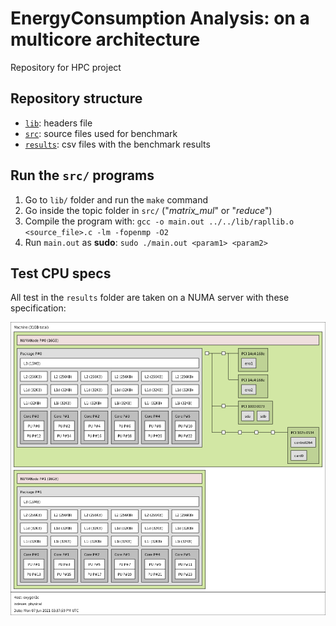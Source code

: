 # Energy​ Consumption ​Analysis​: on a multicore architecture

Repository for HPC project

## Repository structure

- [`lib`](./lib): headers file
- [`src`](./src): source files used for benchmark
- [`results`](./results): csv files with the benchmark results

## Run the `src/` programs

1. Go to `lib/` folder and run the `make` command
2. Go inside the topic folder in `src/` ("_matrix_mul_" or "_reduce_")
3. Compile the program with:
   `gcc -o main.out ../../lib/rapllib.o <source_file>.c -lm -fopenmp -O2`
4. Run `main.out` as **sudo**: `sudo ./main.out <param1> <param2>`

## Test CPU specs

All test in the `results` folder are taken on a NUMA server with these specification:

![Alt text](./topology.png?raw=true "Title")
